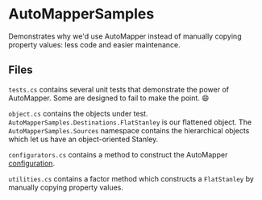# AutoMapperSamples

Demonstrates why we'd use AutoMapper instead of manually copying property values: less code and easier maintenance.

## Files 

`tests.cs` contains several unit tests that demonstrate the power of AutoMapper. Some are designed to fail to make the point. :smile:

`object.cs` contains the objects under test. `AutoMapperSamples.Destinations.FlatStanley` is our flattened object. The `AutoMapperSamples.Sources` namespace contains the hierarchical objects which let us have an object-oriented Stanley.

`configurators.cs` contains a method to construct the AutoMapper [configuration](https://docs.automapper.org/en/stable/Configuration.html).

`utilities.cs` contains a factor method which constructs a `FlatStanley` by manually copying property values.
